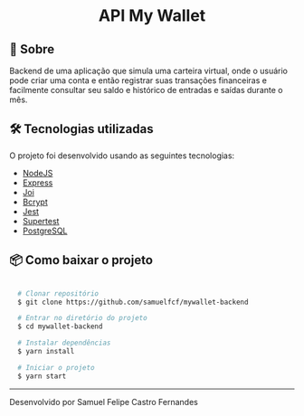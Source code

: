 <h1 align="center">API My Wallet</h1>

## 🔖 Sobre

Backend de uma aplicação que simula uma carteira virtual, onde o usuário pode criar uma conta e então registrar suas transações financeiras e facilmente consultar seu saldo e histórico de entradas e saídas durante o mês.

## 🛠 Tecnologias utilizadas

O projeto foi desenvolvido usando as seguintes tecnologias:

- [NodeJS](https://nodejs.org/en/)
- [Express](https://expressjs.com/pt-br/)
- [Joi](https://joi.dev/)
- [Bcrypt](https://www.npmjs.com/package/bcrypt)
- [Jest](https://jestjs.io/pt-BR/)
- [Supertest](https://www.npmjs.com/package/supertest)
- [PostgreSQL](https://www.postgresql.org/)

## 📦 Como baixar o projeto

```bash

  # Clonar repositório
  $ git clone https://github.com/samuelfcf/mywallet-backend

  # Entrar no diretório do projeto
  $ cd mywallet-backend

  # Instalar dependências
  $ yarn install

  # Iniciar o projeto
  $ yarn start
```

---

Desenvolvido por Samuel Felipe Castro Fernandes
